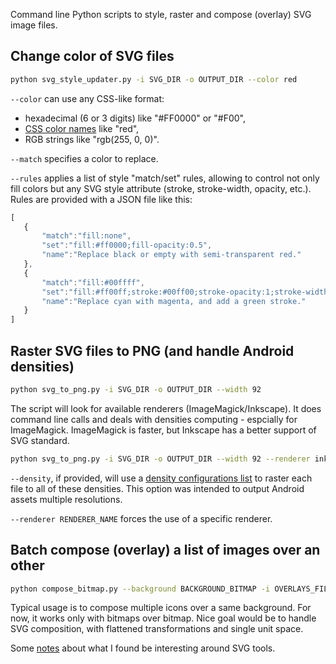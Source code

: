 Command line Python scripts to style, raster and compose (overlay) SVG image files.

## Change color of SVG files
```bash
python svg_style_updater.py -i SVG_DIR -o OUTPUT_DIR --color red
```
`--color` can use any CSS-like format:
* hexadecimal (6 or 3 digits) like "#FF0000" or "#F00",
* [CSS color names](code/color_names.cfg) like "red",
* RGB strings like "rgb(255, 0, 0)".

`--match` specifies a color to replace.

`--rules` applies a list of style "match/set" rules, allowing to control not only fill colors but any SVG style attribute (stroke, stroke-width, opacity, etc.). Rules are provided with a JSON file like this:
 ```javascript
[
    {
        "match":"fill:none",
        "set":"fill:#ff0000;fill-opacity:0.5",
        "name":"Replace black or empty with semi-transparent red."
    },
    {
        "match":"fill:#00ffff",
        "set":"fill:#ff00ff;stroke:#00ff00;stroke-opacity:1;stroke-width:25;",
        "name":"Replace cyan with magenta, and add a green stroke."
    }
]
 ```


## Raster SVG files to PNG (and handle Android densities)
```bash
python svg_to_png.py -i SVG_DIR -o OUTPUT_DIR --width 92
```
The script will look for available renderers (ImageMagick/Inkscape). It does command line calls and deals with densities computing - espcially for ImageMagick. ImageMagick is faster, but Inkscape has a better support of SVG standard.
```bash
python svg_to_png.py -i SVG_DIR -o OUTPUT_DIR --width 92 --renderer inkscape --density xhdpi
```
`--density`, if provided, will use a [density configurations list](code/densities.json) to raster each file to all of these densities. This option was intended to output Android assets multiple resolutions.

`--renderer RENDERER_NAME` forces the use of a specific renderer.


## Batch compose (overlay) a list of images over an other
```bash
python compose_bitmap.py --background BACKGROUND_BITMAP -i OVERLAYS_FILES_DIR -o OUTPUT_DIR
```
Typical usage is to compose multiple icons over a same background.
For now, it works only with bitmaps over bitmap. Nice goal would be to handle SVG composition, with flattened transformations and single unit space.

 Some [notes](notes_about_svg.md) about what I found be interesting around SVG tools.
